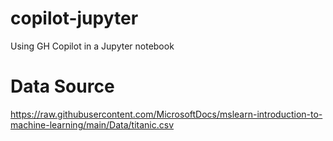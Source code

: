 # copilot-jupyter
Using GH Copilot in a Jupyter notebook

# Data Source

https://raw.githubusercontent.com/MicrosoftDocs/mslearn-introduction-to-machine-learning/main/Data/titanic.csv
